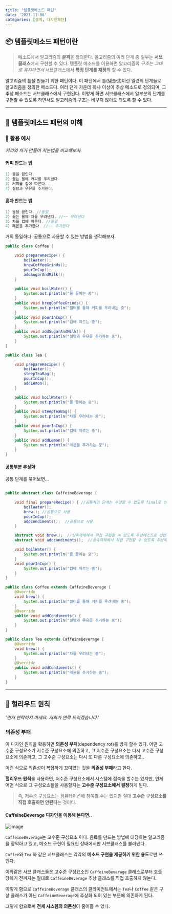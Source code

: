```yaml
---
title: "템플릿메소드 패턴"
date: '2021-11-08'
categories: [설계, 다자인패턴]
---
```



## 📦 템플릿메소드 패턴이란

> 메소드에서 알고리즘의 **골격**을 정의한다.
> 알고리즘의 여러 단계 중 일부는 **서브클래스**에서 구현할 수 있다.
> 템플릿 메소드를 이용하면 알고리즘의 _구조는 그대로 유지하면서_ 서브클래스에서 **특정 단계를 재정의** 할 수 있다.

알고리즘의 틀을 만들기 위한 패턴이다.
이 패턴에서 틀(템플릿)이란 일련의 단계들로 알고리즘을 정의한 메소드다. 
여러 던계 가운데 하나 이상이 추상 메소드로 정의되며, 그 추상 메소드는 서브클래스에서 구현된다. 
이렇게 하면 서브클래스에서 일부분의 단계를 구현할 수 있도록 하면서도 알고리즘의 구조는 바꾸지 않아도 되도록 할 수 있다.

---

## 🔎 템플릿메소드 패턴의 이해

### 🚀 활용 예시

_커피와 차가 만들어 지는법을 비교해보자._

#### 커피 만드는 법
```java
1) 물을 끓인다.
2) 끓는 물에 커피를 우려낸다.
3) 커피를 컵에 따른다.
4) 설탕과 우유를 추가한다. 
```

#### 홍차 만드는 법
```java
1) 물을 끓인다. //동일
2) 끓는 물에 차를 우려낸다. //~~ 우려낸다
3) 차를 컵에 따른다. //동일
4) 레몬을 추가한다. //~~ 추가한다
```

거의 동일하다.
공통으로 사용할 수 있는 방법을 생각해보자.

```java
public class Coffee {

    void prepareRecipe() {
        boilWater();
        brewCoffeeGrinds();
        pourInCup();
        addSugarAndMilk();
    }
    
    public void boilWater() {
        System.out.println("물 끓이는 중");
    }
    public void breqCoffeeGrinds() {
        System.out.println("필터를 통해 커피를 우려내는 중");
    }
    public void pourInCup() {
        System.out.println("컵에 따르는 중");
    }
    public void addSugarAndMilk() {
        System.out.println("설탕과 우유를 추가하는 중");
    }
}

public class Tea {

    void prepareRecipe() {
        boilWater();
        steepTeaBag();
        pourInCup();
        addLemon();
    }

    public void boilWater() {
        System.out.println("물 끓이는 중");
    }
    public void steepTeaBag() {
        System.out.println("차를 우려내는 중");
    }
    public void pourInCup() {
        System.out.println("컵에 따르는 중");
    }
    public void addLemon() {
        System.out.println("레몬을 추가하는 중");
    }
}
```

#### 공통부분 추상화

공통 단계를 묶어보면...

```java

public abstract class CaffeineBeverage {

    void final prepareRecipe() { //공통적인 단계는 수정할 수 없도록 final로 선언한다.
        boilWater();
        brew(); //공통으로 사용
        pourInCup();
        addcondiments();  //공통으로 사용
    }

    abstract void brew();  //상속객체에서 직접 구현할 수 있도록 추상메소드로 선언한다
    abstract void addcondiments();  //상속객체에서 직접 구현할 수 있도록 추상메소드로 선언한다

    void boilWater() {
        System.out.println("물 끓이는 중");
    }
    void pourInCup() {
        System.out.println("컵에 따르는 중");
    }
}

public class Coffee extends CaffeineBeverage {
    @Override
    void brew() {
        System.out.println("필터를 통해 커피를 우려내는 중");
    }
    @Override
    public void addCondiments() {
        System.out.println("설탕과 우유를 추가하는 중");
    }
}

public class Tea extends CaffeineBeverage {
    @Override
    void brew() {
        System.out.println("차를 우려내는 중");
    }
    @Override
    public void addCondiments() {
        System.out.println("레몬을 추가하는 중");
    }
}
```

---

## 🚨 헐리우드 원칙

_'먼저 연락하지 마세요. 저희가 연락 드리겠습니다.'_

### 의존성 부패

이 디자인 원칙을 확용하면 **의존성 부패**(dependency rot)를 방지 할수 있다.
어떤 고수준 구성요소가 저수준 구성요소에 의존하고, 그 저수준 구성요소는 다시 고수준 구성요소에 의존하고, 그 고수준 구성요소는 다시 또 다른 구성요소에 의존하고.. 

이런 식으로 의존성이 복잡하게 꼬여있는 것을 **의존성 부패**라고 한다.

**헐리우드 원칙**을 사용하면, 저수준 구성요소에서 시스템에 접속을 할수는 있지만, 언제 어떤 식으로 그 구성요소들을 사용할지는 **고수준 구성요소에서 결정**하게 된다.

> 즉, 저수준 구성요소는 컴퓨테이션에 참여할 수는 있지만 절대 **고수준 구성요소를 직접 호출하면 안된다**는 것이다.


#### CaffeineBeverage 디자인을 이용해 본다면..

![image](https://user-images.githubusercontent.com/55419159/140914388-faeda3ca-a3f8-4fe1-9984-490453f4bd1e.png)

`CaffeineBeverage`는 고수준 구성요소 이다. 
음료를 만드는 방법에 대당하는 알고리즘을 장악하고 있고, 메소드 구현이 필요한 상태에서만 서브클래스를 불러낸다.

`Coffee`와 `Tea` 와 같은 서브클래스는 각각의 **메소드 구현을 제공하기 위한 용도**로만 쓰인다.

이와같은 서브 클래스들은 고수준 구성요소인 `CaffeineBeverage` 클래스로부터 호출 당하기 전까지는 절대로 `CaffeineBeverage` 추상 클래스를 직접 호출하지 않는다.

이렇게 함으로 `CaffeineBeverage` 클래스의 클라이언트에서는 `Tea`나 `Coffee` 같은 구상 클래스가 아닌 `CaffeineBeverage`에 추상화 되어 있는 부분에 의존하게 된다. 

그렇게 함으로써 **전체 시스템의 의존성**이 줄어들 수 있다.
